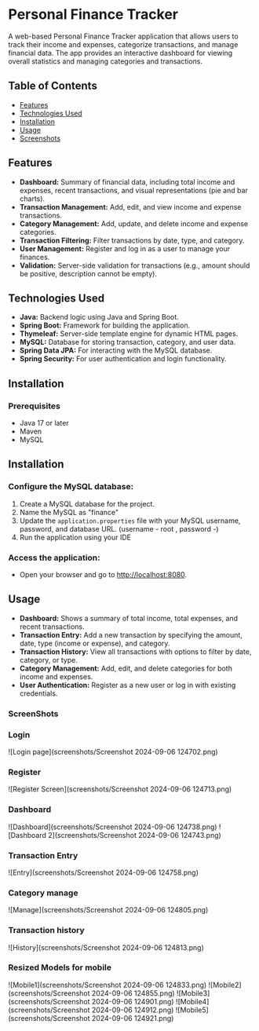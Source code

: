 # Personal Finance Tracker

A web-based Personal Finance Tracker application that allows users to track their income and expenses, categorize transactions, and manage financial data. The app provides an interactive dashboard for viewing overall statistics and managing categories and transactions.

## Table of Contents
- [Features](#features)
- [Technologies Used](#technologies-used)
- [Installation](#installation)
- [Usage](#usage)
- [Screenshots](#screenshots)

## Features
- **Dashboard:** Summary of financial data, including total income and expenses, recent transactions, and visual representations (pie and bar charts).
- **Transaction Management:** Add, edit, and view income and expense transactions.
- **Category Management:** Add, update, and delete income and expense categories.
- **Transaction Filtering:** Filter transactions by date, type, and category.
- **User Management:** Register and log in as a user to manage your finances.
- **Validation:** Server-side validation for transactions (e.g., amount should be positive, description cannot be empty).

## Technologies Used
- **Java:** Backend logic using Java and Spring Boot.
- **Spring Boot:** Framework for building the application.
- **Thymeleaf:** Server-side template engine for dynamic HTML pages.
- **MySQL:** Database for storing transaction, category, and user data.
- **Spring Data JPA:** For interacting with the MySQL database.
- **Spring Security:** For user authentication and login functionality.

## Installation

### Prerequisites
- Java 17 or later
- Maven
- MySQL

## Installation

### Configure the MySQL database:
1. Create a MySQL database for the project.
2. Name the MySQL as "finance"
3. Update the `application.properties` file with your MySQL username, password, and database URL. (username - root , password -)
4. Run the application using your IDE
   
### Access the application:
- Open your browser and go to [http://localhost:8080](http://localhost:8080/Finance/Login).

## Usage
- **Dashboard:** Shows a summary of total income, total expenses, and recent transactions.
- **Transaction Entry:** Add a new transaction by specifying the amount, date, type (income or expense), and category.
- **Transaction History:** View all transactions with options to filter by date, category, or type.
- **Category Management:** Add, edit, and delete categories for both income and expenses.
- **User Authentication:** Register as a new user or log in with existing credentials.
  
### ScreenShots

### Login
![Login page](screenshots/Screenshot 2024-09-06 124702.png)

### Register 
![Register Screen](screenshots/Screenshot 2024-09-06 124713.png)

### Dashboard
![Dashboard](screenshots/Screenshot 2024-09-06 124738.png)
![Dashboard 2](screenshots/Screenshot 2024-09-06 124743.png)

### Transaction Entry
![Entry](screenshots/Screenshot 2024-09-06 124758.png)

### Category manage
![Manage](screenshots/Screenshot 2024-09-06 124805.png)

### Transaction history
![History](screenshots/Screenshot 2024-09-06 124813.png)

### Resized Models for mobile
![Mobile1](screenshots/Screenshot 2024-09-06 124833.png)
![Mobile2](screenshots/Screenshot 2024-09-06 124855.png)
![Mobile3](screenshots/Screenshot 2024-09-06 124901.png)
![Mobile4](screenshots/Screenshot 2024-09-06 124912.png)
![Mobile5](screenshots/Screenshot 2024-09-06 124921.png)

